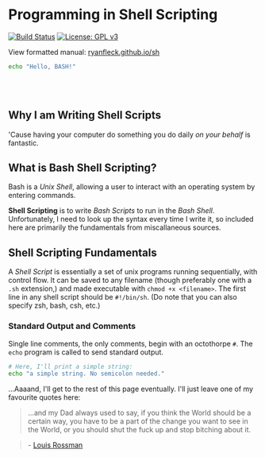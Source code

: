 # Programming in Shell Scripting

  [![Build Status](https://travis-ci.org/RyanFleck/Projects.svg?branch=master)](https://travis-ci.org/RyanFleck/Projects)  [![License: GPL v3](https://img.shields.io/badge/License-GPL%20v3-blue.svg)](https://www.gnu.org/licenses/gpl-3.0)

  View formatted manual: [ryanfleck.github.io/sh](https://ryanfleck.github.io/sh)
  

```bash
echo "Hello, BASH!"
```

<br />



<br />

## Why I am Writing Shell Scripts
'Cause having your computer do something you do daily *on your behalf* is fantastic.

## What is Bash Shell Scripting?

Bash is a *Unix Shell*, allowing a user to interact with an operating system by entering commands.

**Shell Scripting** is to write *Bash Scripts* to run in the *Bash Shell*. Unfortunately, I need to look up the syntax every time I write it, so included here are primarily the fundamentals from miscallaneous sources.

## Shell Scripting Fundamentals

A *Shell Script* is essentially a set of unix programs running sequentially, with control flow. It can be saved to any filename (though preferably one with a `.sh` extension,) and made executable with `chmod +x <filename>`. The first line in any shell script should be `#!/bin/sh`. (Do note that you can also specify zsh, bash, csh, etc.)

### Standard Output and Comments

Single line comments, the only comments, begin with an octothorpe `#`. The `echo` program is called to send standard output.

```sh
# Here, I'll print a simple string:
echo "a simple string. No semicolon needed."
```

...Aaaand, I'll get to the rest of this page eventually. I'll just leave one of my favourite quotes here:

> ...and my Dad always used to say, if you think the World should be a certain way, you have to be a part of the change you want to see in the World, or you should shut the fuck up and stop bitching about it.

> \- [Louis Rossman](https://youtu.be/pBR3Sw9X93s?t=321)
